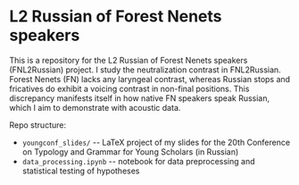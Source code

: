 # L2 Russian of Forest Nenets speakers

This is a repository for the L2 Russian of Forest Nenets speakers (FNL2Russian) project. I study the neutralization contrast in FNL2Russian. Forest Nenets (FN) lacks any laryngeal contrast, whereas Russian stops and fricatives do exhibit a voicing contrast in non-final positions. This discrepancy manifests itself in how native FN speakers speak Russian, which I aim to demonstrate with acoustic data.

Repo structure:
- `youngconf_slides/` -- LaTeX project of my slides for the 20th Conference on Typology and Grammar for Young Scholars (in Russian)
- `data_processing.ipynb` -- notebook for data preprocessing and statistical testing of hypotheses